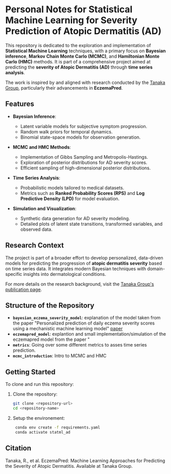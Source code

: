 # Personal Notes for Statistical Machine Learning for Severity Prediction of Atopic Dermatitis (AD)

This repository is dedicated to the exploration and implementation of **Statistical Machine Learning** techniques, with a primary focus on **Bayesian inference**, **Markov Chain Monte Carlo (MCMC)**, and **Hamiltonian Monte Carlo (HMC)** methods. It is part of a comprehensive project aimed at predicting the **severity of Atopic Dermatitis (AD)** through **time series analysis**. 

The work is inspired by and aligned with research conducted by the [Tanaka Group](https://www.rtanakagroup.com/publications/eczemapred), particularly their advancements in **EczemaPred**.

## Features

- **Bayesian Inference**:
  - Latent variable models for subjective symptom progression.
  - Random walk priors for temporal dynamics.
  - Binomial state-space models for observation generation.

- **MCMC and HMC Methods**:
  - Implementation of Gibbs Sampling and Metropolis-Hastings.
  - Exploration of posterior distributions for AD severity scores.
  - Efficient sampling of high-dimensional posterior distributions.

- **Time Series Analysis**:
  - Probabilistic models tailored to medical datasets.
  - Metrics such as **Ranked Probability Scores (RPS)** and **Log Predictive Density (LPD)** for model evaluation.

- **Simulation and Visualization**:
  - Synthetic data generation for AD severity modeling.
  - Detailed plots of latent state transitions, transformed variables, and observed data.

## Research Context

The project is part of a broader effort to develop personalized, data-driven models for predicting the progression of **atopic dermatitis severity** based on time series data. It integrates modern Bayesian techniques with domain-specific insights into dermatological conditions.

For more details on the research background, visit the [Tanaka Group's publication page](https://www.rtanakagroup.com/publications/eczemapred).

## Structure of the Repository

- **`bayesian_eczema_severity_model`**: explanation of the model taken from the paper "Personalized prediction of daily eczema severity scores using a mechanistic machine learning model" [paper](https://pubmed.ncbi.nlm.nih.gov/32750186/)
- **`eczemapred_model`**: explantion and small implementation/simulation of the eczemapred model from the paper "
- **`metrics`**: Going over some different metrics to asses time series prediction.
- **`mcmc_introduction`**: Intro to MCMC and HMC

## Getting Started

To clone and run this repository:

1. Clone the repository:
   ```bash
   git clone <repository-url>
   cd <repository-name>
   ```

2. Setup the environement:
   ```bash
    conda env create -f requirements.yaml
    conda activate statml_ad
   ```

## Citation

Tanaka, R., et al. EczemaPred: Machine Learning Approaches for Predicting the Severity of Atopic Dermatitis. Available at Tanaka Group.